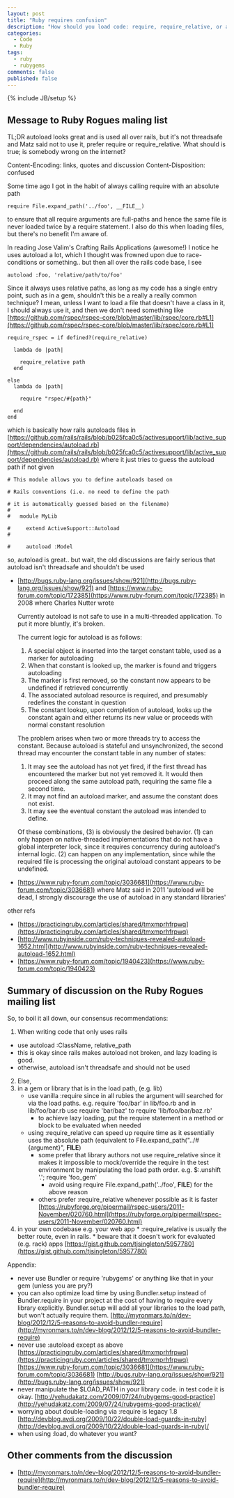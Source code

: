 ```yaml
---
layout: post
title: "Ruby requires confusion"
description: "How should you load code: require, require_relative, or autoload?"
categories:
  - Code
  - Ruby
tags:
  - ruby
  - rubygems
comments: false
published: false
---
```

{% include JB/setup %}

## Message to Ruby Rogues maling list

TL;DR autoload looks great and is used all over rails, but it's not threadsafe and Matz said not to use it, prefer require or require_relative.  What should is true; is somebody wrong on the internet?

Content-Encoding: links, quotes and discussion
Content-Disposition: confused

Some time ago I got in the habit of always calling require with an absolute path

    require File.expand_path('../foo', __FILE__)

to ensure that all require arguments are full-paths and hence the same file is never loaded twice by a require statement.  I also do this when loading files, but there's no benefit I'm aware of.

In reading Jose Valim's Crafting Rails Applications (awesome!) I notice he uses autoload a lot, which I thought was frowned upon due to race-conditions or something.. but then all over the rails code base, I see

    autoload :Foo, 'relative/path/to/foo'

Since it always uses relative paths, as long as my code has a single entry point, such as in a gem, shouldn't this be a really a really common technique? I mean, unless I want to load a file that doesn't have a class in it, I should always use it, and then we don't need something like [https://github.com/rspec/rspec-core/blob/master/lib/rspec/core.rb#L1](https://github.com/rspec/rspec-core/blob/master/lib/rspec/core.rb#L1)


    require_rspec = if defined?(require_relative)
    
      lambda do |path|
    
        require_relative path
      end
    
    else
      lambda do |path|
    
        require "rspec/#{path}"
    
      end
    end

which is basically how rails autoloads files in [https://github.com/rails/rails/blob/b025fca0c5/activesupport/lib/active_support/dependencies/autoload.rb](https://github.com/rails/rails/blob/b025fca0c5/activesupport/lib/active_support/dependencies/autoload.rb)  where it just tries to guess the autoload path if not given


    # This module allows you to define autoloads based on

    # Rails conventions (i.e. no need to define the path

    # it is automatically guessed based on the filename)
    #
    #   module MyLib

    #     extend ActiveSupport::Autoload
    #

    #     autoload :Model

so, autoload is great.. but wait, the old discussions are fairly serious that autoload isn't threadsafe and shouldn't be used

* [http://bugs.ruby-lang.org/issues/show/921](http://bugs.ruby-lang.org/issues/show/921) and [https://www.ruby-forum.com/topic/172385](https://www.ruby-forum.com/topic/172385) in 2008 where Charles Nutter wrote

    Currently autoload is not safe to use in a multi-threaded application. To put it more bluntly, it's broken.
    
    The current logic for autoload is as follows:
    
    1. A special object is inserted into the target constant table, used as a marker for autoloading
    2. When that constant is looked up, the marker is found and triggers autoloading
    3. The marker is first removed, so the constant now appears to be undefined if retrieved concurrently
    4. The associated autoload resource is required, and presumably redefines the constant in question
    5. The constant lookup, upon completion of autoload, looks up the constant again and either returns its new value or proceeds with normal constant resolution
    
    The problem arises when two or more threads try to access the constant. Because autoload is stateful and unsynchronized, the second thread may encounter the constant table in any number of states:
    
    1. It may see the autoload has not yet fired, if the first thread has encountered the marker but not yet removed it. It would then proceed along the same autoload path, requiring the same file a second time.
    2. It may not find an autoload marker, and assume the constant does not exist.
    3. It may see the eventual constant the autoload was intended to define.
    
    Of these combinations, (3) is obviously the desired behavior. (1) can only happen on native-threaded implementations that do not have a global interpreter lock, since it requires concurrency during autoload's internal logic. (2) can happen on any implementation, since while the required file is processing the original autoload constant appears to be undefined.
* [https://www.ruby-forum.com/topic/3036681](https://www.ruby-forum.com/topic/3036681) where Matz said in 2011 'autoload will be dead, I strongly discourage the use of autoload in any standard libraries'

other refs
* [https://practicingruby.com/articles/shared/tmxmprhfrpwq](https://practicingruby.com/articles/shared/tmxmprhfrpwq)
* [http://www.rubyinside.com/ruby-techniques-revealed-autoload-1652.html](http://www.rubyinside.com/ruby-techniques-revealed-autoload-1652.html)
* [https://www.ruby-forum.com/topic/1940423](https://www.ruby-forum.com/topic/1940423)


## Summary of discussion on the Ruby Rogues mailing list

So, to boil it all down, our consensus recommendations:

1. When writing code that only uses rails
  * use autoload :ClassName, relative_path
  * this is okay since rails makes autoload not broken, and lazy loading is good.
  * otherwise, autoload isn't threadsafe and should not be used

2. Else,
  1. in a gem or library that is in the load path, (e.g. lib)
     * use vanilla :require since in all rubies the argument will searched for via the load paths. e.g. require 'foo/bar' in lib/foo.rb and in lib/foo/bar.rb use require 'bar/baz' to require 'lib/foo/bar/baz.rb'
       * to achieve lazy loading, put the require statement in a method or block to be evaluated when needed
     * using :require_relative can speed up require time as it essentially uses the absolute path (equivalent to File.expand_path("../#{argument}", __FILE__)
       * some prefer that library authors not use require_relative since it makes it impossible to mock/override the require in the test environment by manipulating the load path order. e.g. $:.unshift '.'; require 'foo_gem'
         * avoid using require File.expand_path('../foo', __FILE__) for the above reason
       * others prefer :require_relative whenever possible as it is faster [https://rubyforge.org/pipermail/rspec-users/2011-November/020760.html](https://rubyforge.org/pipermail/rspec-users/2011-November/020760.html)
  2. in your own codebase e.g. your web app
    * :require_relative is usually the better route, even in rails.
    * beware that it doesn't work for evaluated (e.g. rack) apps [https://gist.github.com/tjsingleton/5957780](https://gist.github.com/tjsingleton/5957780)

Appendix:
  * never use Bundler or require 'rubygems' or anything like that in your gem (unless you are pry?)
  * you can also optimize load time by using Bundler.setup instead of Bundler.require in your project at the cost of having to require every library explicitly. Bundler.setup will add all your libraries to the load path, but won't actually require them. [http://myronmars.to/n/dev-blog/2012/12/5-reasons-to-avoid-bundler-require](http://myronmars.to/n/dev-blog/2012/12/5-reasons-to-avoid-bundler-require)
  * never use :autoload except as above [https://practicingruby.com/articles/shared/tmxmprhfrpwq](https://practicingruby.com/articles/shared/tmxmprhfrpwq) [https://www.ruby-forum.com/topic/3036681](https://www.ruby-forum.com/topic/3036681)  [http://bugs.ruby-lang.org/issues/show/921](http://bugs.ruby-lang.org/issues/show/921)
  * never manipulate the $LOAD_PATH in your library code. in test code it is okay. [http://yehudakatz.com/2009/07/24/rubygems-good-practice](http://yehudakatz.com/2009/07/24/rubygems-good-practice)/
  * worrying about double-loading via :require is legacy 1.8 [http://devblog.avdi.org/2009/10/22/double-load-guards-in-ruby](http://devblog.avdi.org/2009/10/22/double-load-guards-in-ruby)/
  * when using :load, do whatever you want?


## Other comments from the discussion

* [http://myronmars.to/n/dev-blog/2012/12/5-reasons-to-avoid-bundler-require](http://myronmars.to/n/dev-blog/2012/12/5-reasons-to-avoid-bundler-require)
